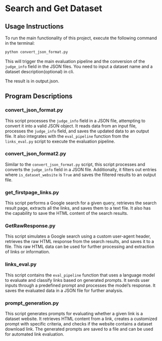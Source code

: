 
# Search and Get Dataset 

## Usage Instructions
To run the main functionality of this project, execute the following command in the terminal:

```bash
python convert_json_format.py
```

This will trigger the main evaluation pipeline and the conversion of the `judge_info` field in the JSON files. You need to input a dataset name and a dataset description(optional) in cli.

The result is in output.json.

## Program Descriptions

### convert_json_format.py
This script processes the `judge_info` field in a JSON file, attempting to convert it into a valid JSON object. It reads data from an input file, processes the `judge_info` field, and saves the updated data to an output file. It also integrates with the `eval_pipeline` function from the `links_eval.py` script to execute the evaluation pipeline.

### convert_json_format2.py
Similar to the `convert_json_format.py` script, this script processes and converts the `judge_info` field in a JSON file. Additionally, it filters out entries where `is_dataset_website` is `True` and saves the filtered results to an output file.

### get_firstpage_links.py
This script performs a Google search for a given query, retrieves the search result page, extracts all the links, and saves them to a text file. It also has the capability to save the HTML content of the search results.

### GetRawResponse.py
This script simulates a Google search using a custom user-agent header, retrieves the raw HTML response from the search results, and saves it to a file. This raw HTML data can be used for further processing and extraction of links or information.

### links_eval.py
This script contains the `eval_pipeline` function that uses a language model to evaluate and classify links based on generated prompts. It sends user inputs through a predefined prompt and processes the model’s response. It saves the evaluated data in a JSON file for further analysis.

### prompt_generation.py
This script generates prompts for evaluating whether a given link is a dataset website. It retrieves HTML content from a link, creates a customized prompt with specific criteria, and checks if the website contains a dataset download link. The generated prompts are saved to a file and can be used for automated link evaluation.
